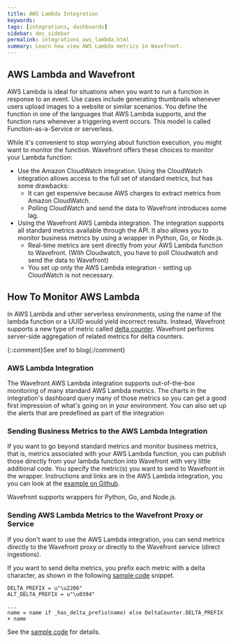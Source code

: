 ```yaml
---
title: AWS Lambda Integration
keywords:
tags: [integrations, dashboards]
sidebar: doc_sidebar
permalink: integrations_aws_lambda.html
summary: Learn how view AWS Lambda metrics in Wavefront.
---
```


## AWS Lambda and Wavefront

AWS Lambda is ideal for situations when you want to run a function in response to an event. Use cases include generating thumbnails whenever users upload images to a website or similar scenarios. You define the function in one of the languages that AWS Lambda supports, and the function runs whenever a triggering event occurs. This model is called Function-as-a-Service or serverless.

While it's convenient to stop worrying about function execution, you might want to monitor the function. Wavefront offers these choices to monitor your Lambda function:
* Use the Amazon CloudWatch integration. Using the CloudWatch integration allows access to the full set of standard metrics, but has some drawbacks:
  - It can get expensive because AWS charges to extract metrics from Amazon CloudWatch.
  - Polling CloudWatch and send the data to Wavefront introduces some lag.
* Using the Wavefront AWS Lambda integration. The integration supports all standard metrics available through the API. It also allows you to monitor business metrics by using a wrapper in Python, Go, or Node.js.
  - Real-time metrics are sent directly from your AWS Lambda function to Wavefront. (With Cloudwatch, you have to poll Cloudwatch and send the data to Wavefront)
  - You set up only the AWS Lambda integration - setting up CloudWatch is not necessary.

## How To Monitor AWS Lambda

In AWS Lambda and other serverless environments, using the name of the lambda function or a UUID would yield incorrect results. Instead, Wavefront supports a new type of metric called [delta counter](delta_counters.html). Wavefront performs server-side aggregation of related metrics for delta counters.

{::comment}See xref to blog{:/comment}

### AWS Lambda Integration

The Wavefront AWS Lambda integration  supports out-of-the-box monitoring of many standard AWS Lambda metrics. The charts in the integration's dashboard query many of those metrics so you can get a good first impression of what's going on in your environment. You can also set up the alerts that are predefined as part of the integration

### Sending Business Metrics to the AWS Lambda Integration

If you want to go beyond standard metrics and monitor business metrics, that is, metrics associated with your AWS Lambda function, you can publish those directly from your lambda function into Wavefront with very little additional code. You specify the metric(s) you want to send to Wavefront in the wrapper. Instructions and links are in the AWS Lambda integration, you you can look at the [example on Github](https://github.com/wavefrontHQ/python-client/blob/master/wavefront_lambda/example.py).

Wavefront supports wrappers for Python, Go, and Node.js.

### Sending AWS Lambda Metrics to the Wavefront Proxy or Service

If you don't want to use the AWS Lambda integration, you can send metrics directly to the Wavefront proxy or directly to the Wavefront service (direct ingestions).

If you want to send delta metrics, you prefix each metric with a delta character, as shown in the following [sample code](https://github.com/wavefrontHQ/python-client/blob/master/wavefront_pyformance/wavefront_pyformance/delta.py) snippet.

```
DELTA_PREFIX = u"\u2206"
ALT_DELTA_PREFIX = u"\u0394"

...
name = name if _has_delta_prefix(name) else DeltaCounter.DELTA_PREFIX + name
```
See the [sample code](https://github.com/wavefrontHQ/python-client/blob/master/wavefront_pyformance/wavefront_pyformance/delta.py) for details.
